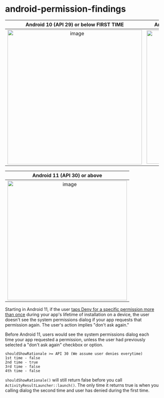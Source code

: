 # android-permission-findings

| Android 10 (API 29) or below FIRST TIME| Android 10 (API 29) or below SUBSEQUENT TIME | 
|:---:|:---:|
|<img width="440" alt="image" src="https://user-images.githubusercontent.com/35066207/174808010-2fb36e37-81c4-4c70-b444-86404be56ab9.png">| <img width="436" alt="image" src="https://user-images.githubusercontent.com/35066207/174816982-45393c56-83e8-4421-bc15-51fb3868cc02.png">|

|Android 11 (API 30) or above |
|:---:|
 |<img width="391" alt="image" src="https://user-images.githubusercontent.com/35066207/174808326-09188586-1161-41bb-8598-f840112934b5.png">|

Starting in Android 11, if the user [taps Deny for a specific permission more than once](https://developer.android.com/about/versions/11/privacy/permissions#dialog-visibility) during your app's lifetime of installation on a device, the user doesn't see the system permissions dialog if your app requests that permission again. The user's action implies "don't ask again." 

Before Android 11, users would see the system permissions dialog each time your app requested a permission, unless the user had previously selected a "don't ask again" checkbox or option.

```
shouldShowRationale >= API 30 (We assume user denies everytime)
1st time - false
2nd time - true
3rd time - false
4th time - false
```
`shouldShowRationale()` will still return false before you call `ActivityResultLauncher::launch()`. The only time it returns true is when you calling dialog the second time and user has denied during the first time.
